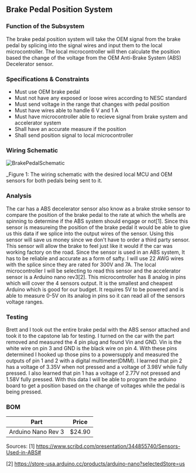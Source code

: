 Brake Pedal Position System
--------------------------------------
### Function of the Subsystem
The brake pedal position system will take the OEM signal from the brake pedal by splicing into the signal wires and input them to the local microcontroller. 
The local microcontroller will then calculate the position based the change of the voltage from the OEM Anti-Brake System (ABS) Decelerator sensor.

### Specifications & Constraints
- Must use OEM brake pedal 
- Must not have any exposed or loose wires according to NESC standard
- Must send voltage in the range that changes with pedal position 
- Must have wires able to handle 6 V and 1 A 
- Must have microcontroller able to recieve signal from brake system and accelerator system
- Shall have an accurate measure if the position
- Shall send position signal to local microcontroller

### Wiring Schematic

![BrakePedalSchematic](https://user-images.githubusercontent.com/117474294/215949814-645c1465-3091-42a3-8553-81f7d98cd840.png)

_Figure 1: The wiring schematic with the desired local MCU and OEM sensors for both pedals being sent to it. 

### Analysis
The car has a ABS decelerator sensor also know as a brake stroke sensor to compare the position of the brake pedal to the rate at which the whells are spinning to determine if the ABS system should engage or not[1]. Since this sensor is measureing the position of the brake pedal it would be able to give us this data if we splice into the output wires of the sensor. Using this sensor will save us money since we don't have to order a third party sensor. This sensor will allow the brake to feel just like it would if the car was working factory on the road. Since the sensor is used in an ABS system, It has to be reliable and accurate as a form of safty. I will use 22 AWG wires with the splice since they are rated for 300V and 7A. The local microcontroller I will be selecting to read this sensor and the accelerator sensor is a Arduino nano rev3[2]. This microcontroller has 8 analog in pins which will cover the 4 sensors output. It is the smallest and cheapest Arduino which is good for our budget. It requires 5V to be powered and is able to measure 0-5V on its analog in pins so it can read all of the sensors voltage ranges.   

### Testing 
Brett and I took out the entire brake pedal with the ABS sensor attached and took it to the capstone lab for testing. I turned on the car with the part removed and measured the 4 pin plug and found Vin and GND. Vin is the white wire on pin 3 and GND is the black wire on pin 4. With these pins determined I hooked up those pins to a powersupply and measured the outputs of pin 1 and 2 with a digital multimeter(DMM). I learned that pin 2 has a voltage of 3.35V when not pressed and a voltage of 3.98V while fully pressed. I also learned that pin 1 has a voltage of 2.77V not pressed and 1.58V fully pressed. With this data I will be able to program the arduino board to get a position based on the change of voltages while the pedal is being pressed. 

### BOM

| Part                         | Price    |
|:----------------------------:|:--------:|
| Arduino Nano Rev 3           | $24.90   |

Sources:
[1] https://www.scribd.com/presentation/344855740/Sensors-Used-in-ABS#

[2] https://store-usa.arduino.cc/products/arduino-nano?selectedStore=us
